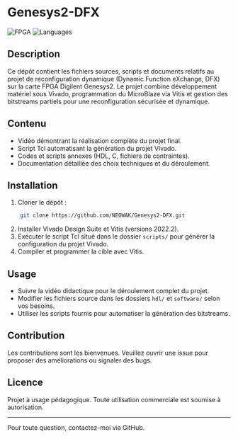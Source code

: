 # Genesys2-DFX

![FPGA](https://img.shields.io/badge/FPGA-Xilinx-blue)
![Languages](https://img.shields.io/badge/Langages-VHDL%20%7C%20C-blue)

## Description

Ce dépôt contient les fichiers sources, scripts et documents relatifs au projet de reconfiguration dynamique (Dynamic Function eXchange, DFX) sur la carte FPGA Digilent Genesys2. Le projet combine développement matériel sous Vivado, programmation du MicroBlaze via Vitis et gestion des bitstreams partiels pour une reconfiguration sécurisée et dynamique.

## Contenu

- Vidéo démontrant la réalisation complète du projet final.  
- Script Tcl automatisant la génération du projet Vivado.  
- Codes et scripts annexes (HDL, C, fichiers de contraintes).  
- Documentation détaillée des choix techniques et du déroulement.

## Installation

1. Cloner le dépôt :  
```bash
    git clone https://github.com/NEOWAK/Genesys2-DFX.git
 ```

2. Installer Vivado Design Suite et Vitis (versions 2022.2).  
3. Exécuter le script Tcl situé dans le dossier `scripts/` pour générer la configuration du projet Vivado.  
4. Compiler et programmer la cible avec Vitis.

## Usage

- Suivre la vidéo didactique pour le déroulement complet du projet.  
- Modifier les fichiers source dans les dossiers `hdl/` et `software/` selon vos besoins.  
- Utiliser les scripts fournis pour automatiser la génération des bitstreams.

## Contribution

Les contributions sont les bienvenues. Veuillez ouvrir une issue pour proposer des améliorations ou signaler des bugs.

## Licence

Projet à usage pédagogique. Toute utilisation commerciale est soumise à autorisation.

---

Pour toute question, contactez-moi via GitHub.
